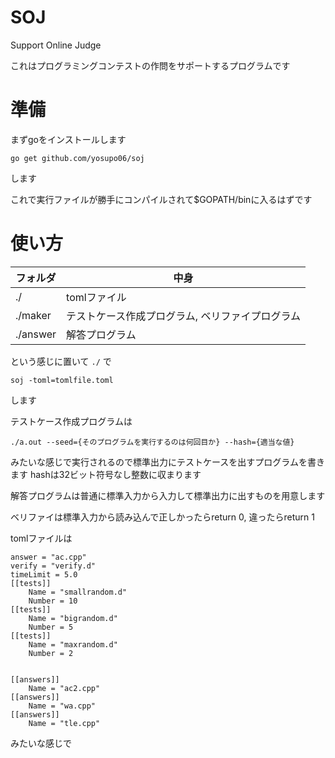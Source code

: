 # SOJ

Support Online Judge

これはプログラミングコンテストの作問をサポートするプログラムです

# 準備

まずgoをインストールします

```
go get github.com/yosupo06/soj
```

します

これで実行ファイルが勝手にコンパイルされて$GOPATH/binに入るはずです

# 使い方

| フォルダ |                       中身                       |
|----------|--------------------------------------------------|
| ./       | tomlファイル                                     |
| ./maker  | テストケース作成プログラム, ベリファイプログラム |
| ./answer | 解答プログラム                                   |

という感じに置いて `./` で

```
soj -toml=tomlfile.toml
```

します

テストケース作成プログラムは

```
./a.out	--seed={そのプログラムを実行するのは何回目か} --hash={適当な値}
```

みたいな感じで実行されるので標準出力にテストケースを出すプログラムを書きます
hashは32ビット符号なし整数に収まります

解答プログラムは普通に標準入力から入力して標準出力に出すものを用意します

ベリファイは標準入力から読み込んで正しかったらreturn 0, 違ったらreturn 1

tomlファイルは

```
answer = "ac.cpp"
verify = "verify.d"
timeLimit = 5.0
[[tests]]
	Name = "smallrandom.d"
	Number = 10
[[tests]]
	Name = "bigrandom.d"
	Number = 5
[[tests]]
	Name = "maxrandom.d"
	Number = 2


[[answers]]
	Name = "ac2.cpp"
[[answers]]
	Name = "wa.cpp"
[[answers]]
	Name = "tle.cpp"
```

みたいな感じで

